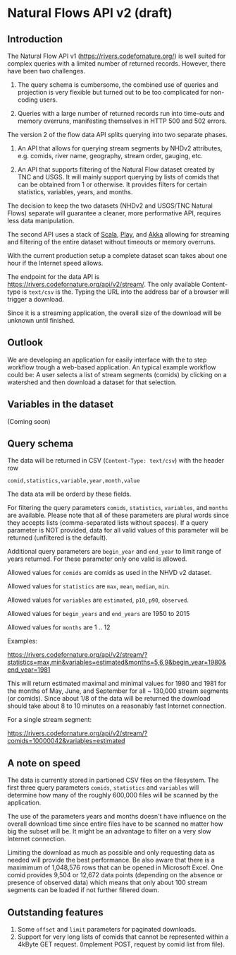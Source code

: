 # Natural Flows API v2 (draft)

## Introduction ##

The Natural Flow API v1 (https://rivers.codefornature.org/) is well suited
for complex queries with a limited number of returned records. However, there 
have been two challenges.

1. The query schema is cumbersome, the combined use of queries and projection
is very flexible but turned out to be too complicated for non-coding users.

2. Queries with a large number of returned records run into time-outs and
memory overruns, manifesting themselves in HTTP 500 and 502 errors.

The version 2 of the flow data API splits querying into two separate phases.

1. An API that allows for querying stream segments by NHDv2 attributes, e.g.
comids, river name, geography, stream order, gauging, etc.

2. An API that supports filtering of the Natural Flow dataset created by
TNC and USGS. It will mainly support querying by lists of comids
that can be obtained from 1 or otherwise. It provides filters for certain
statistics, variables, years, and months.

The decision to keep the two datasets (NHDv2 and USGS/TNC Natural Flows)
separate will guarantee a cleaner, more performative API, requires less
data manipulation.

The second API uses a stack of [Scala](https://www.scala-lang.org/), 
[Play](https://www.playframework.com/), and [Akka](https://akka.io/) 
allowing for streaming and filtering of the entire dataset without 
timeouts or memory overruns. 

With the current production setup a complete dataset scan takes about one hour
if the Internet speed allows. 

The endpoint for the data API is 
https://rivers.codefornature.org/api/v2/stream/. The only available Content-type is
```text/csv``` is the. Typing the URL into the address bar of a browser
will trigger a download. 

Since it is a streaming application, the overall size of the download will be
unknown until finished.

## Outlook ##

We are developing an application for easily interface with the to step 
workflow trough a web-based application. An typical example workflow could be:
A user selects a list of stream segments (comids) by clicking on a watershed and 
then download a dataset for that selection.

## Variables in the dataset ##

(Coming soon)

## Query schema ##

The data will be returned in CSV (```Content-Type: text/csv```) with the header row

```
comid,statistics,variable,year,month,value
```

The data ata will be orderd by these fields.

For filtering the query parameters ```comids```, ```statistics```,
```variables```, and ```months``` are available. Please note that all of these
parameters are plural words since they accepts lists (comma-separated lists
without spaces). If a query parameter is NOT provided, data for all valid
values of this parameter will be returned (unfiltered is the default).

Additional query parameters are ```begin_year``` and ```end_year``` to limit
range of years returned. For these parameter only one valid is allowed.

Allowed values for ```comids``` are comids as used in the NHVD v2 dataset.

Allowed values for ```statistics``` are ```max```, ```mean```,
```median```, ```min```.

Allowed values for ```variables``` are ```estimated```, ```p10```,
```p90```, ```observed```.

Allowed values for ```begin_years``` and ```end_years``` are 1950 to 2015

Allowed values for ```months``` are 1 .. 12

Examples:

https://rivers.codefornature.org/api/v2/stream/?statistics=max,min&variables=estimated&months=5,6,9&begin_year=1980&end_year=1981

This will return estimated maximal and minimal values for 1980 and 1981 for
the months of May, June, and September for all ~ 130,000 stream segments
(or comids). Since about 1/8 of the data will be returned the download
should take about 8 to 10 minutes on a reasonably fast Internet connection.

For a single stream segment:

https://rivers.codefornature.org/api/v2/stream/?comids=10000042&variables=estimated

## A note on speed ##

The data is currently stored in partioned CSV files on the filesystem.
The first three query parameters ```comids```, ```statistics``` and
```variables``` will determine how many of the roughly 600,000 files
will be scanned by the application. 

The use of the parameters years and months doesn't have influence on
the overall download time since entire files have to be scanned
no matter how big the subset will be. It might be an advantage to
filter on a very slow Internet connection.

Limiting the download as much as possible and only requesting data
as needed will provide the best performance. Be also aware that there
is a maximimum of 1,048,576 rows that can be opened in Microsoft Excel.
One comid provides 9,504 or 12,672 data points (depending on
the absence or presence of observed data) which means that only about
100 stream segments can be loaded if not further filtered down.

## Outstanding features ##

1. Some ```offset``` and ```limit``` parameters for paginated downloads.
2. Support for very long lists of comids that cannot be represented 
within a 4kByte GET request. (Implement POST, request by comid list from file).
